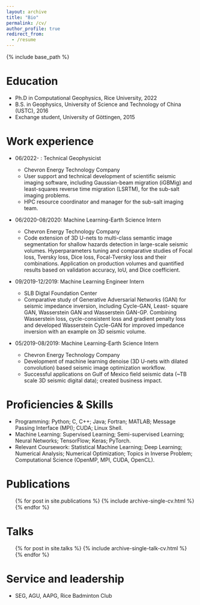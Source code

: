 ```yaml
---
layout: archive
title: "Bio"
permalink: /cv/
author_profile: true
redirect_from:
  - /resume
---
```


{% include base_path %}

Education
======
* Ph.D in Computational Geophysics, Rice University, 2022
* B.S. in Geophysics, University of Science and Technology of China (USTC), 2016
* Exchange student, University of Göttingen, 2015

Work experience
======
* 06/2022- : Technical Geophysicist
  * Chevron Energy Technology Company
  * User support and technical development of scientific seismic imaging software, including Gaussian-beam migration (iGBMig)
and least-squares reverse time migration (LSRTM), for the sub-salt imaging problems.
  * HPC resource coordinator and manager for the sub-salt imaging team.

* 06/2020-08/2020: Machine Learning-Earth Science Intern
  * Chevron Energy Technology Company
  * Code extension of 3D U-nets to multi-class semantic image segmentation for shallow hazards detection in large-scale seismic
volumes. Hyperparameters tuning and comparative studies of Focal loss, Tversky loss, Dice loss, Focal-Tversky loss and their
combinations. Application on production volumes and quantified results based on validation accuracy, IoU, and Dice coefficient.

* 09/2019-12/2019: Machine Learning Engineer Intern
  * SLB Digtal Foundation Center
  * Comparative study of Generative Adversarial Networks (GAN) for seismic impedance inversion, including Cycle-GAN, Least-
square GAN, Wasserstein GAN and Wasserstein GAN-GP. Combining Wasserstein loss, cycle-consistent loss and gradient
penalty loss and developed Wasserstein Cycle-GAN for improved impedance inversion with an example on 3D seismic volume.

* 05/2019-08/2019: Machine Learning-Earth Science Intern
  * Chevron Energy Technology Company
  * Development of machine learning denoise (3D U-nets with dilated convolution) based seismic image optimization workflow.
  * Successful applications on Gulf of Mexico field seismic data (~TB scale 3D seismic digital data); created business impact.
  
Proficiencies & Skills
======
* Programming: Python; C, C++; Java; Fortran; MATLAB; Message Passing Interface (MPI); CUDA; Linux Shell.
* Machine Learning: Supervised Learning; Semi-supervised Learning; Neural Networks; TensorFlow; Keras; PyTorch.
* Relevant Coursework: Statistical Machine Learning; Deep Learning; Numerical Analysis; Numerical Optimization;
Topics in Inverse Problem; Computational Science (OpenMP, MPI, CUDA, OpenCL).

Publications
======
  <ul>{% for post in site.publications %}
    {% include archive-single-cv.html %}
  {% endfor %}</ul>
  
Talks
======
  <ul>{% for post in site.talks %}
    {% include archive-single-talk-cv.html %}
  {% endfor %}</ul>
  
Service and leadership
======
* SEG, AGU, AAPG, Rice Badminton Club
